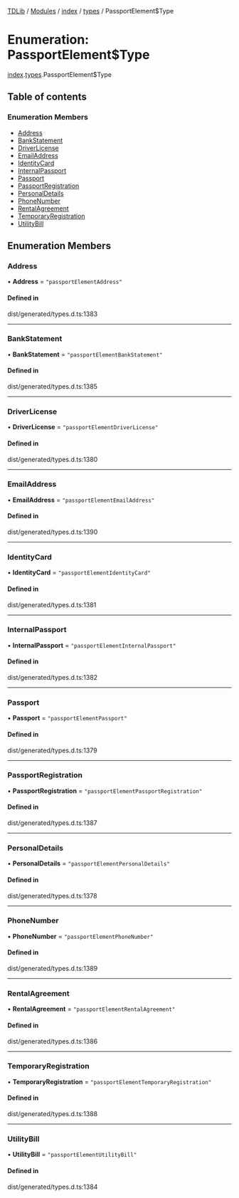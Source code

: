 [TDLib](../README.md) / [Modules](../modules.md) / [index](../modules/index.md) / [types](../modules/index.types.md) / PassportElement$Type

# Enumeration: PassportElement$Type

[index](../modules/index.md).[types](../modules/index.types.md).PassportElement$Type

## Table of contents

### Enumeration Members

- [Address](index.types.PassportElement_Type.md#address)
- [BankStatement](index.types.PassportElement_Type.md#bankstatement)
- [DriverLicense](index.types.PassportElement_Type.md#driverlicense)
- [EmailAddress](index.types.PassportElement_Type.md#emailaddress)
- [IdentityCard](index.types.PassportElement_Type.md#identitycard)
- [InternalPassport](index.types.PassportElement_Type.md#internalpassport)
- [Passport](index.types.PassportElement_Type.md#passport)
- [PassportRegistration](index.types.PassportElement_Type.md#passportregistration)
- [PersonalDetails](index.types.PassportElement_Type.md#personaldetails)
- [PhoneNumber](index.types.PassportElement_Type.md#phonenumber)
- [RentalAgreement](index.types.PassportElement_Type.md#rentalagreement)
- [TemporaryRegistration](index.types.PassportElement_Type.md#temporaryregistration)
- [UtilityBill](index.types.PassportElement_Type.md#utilitybill)

## Enumeration Members

### Address

• **Address** = ``"passportElementAddress"``

#### Defined in

dist/generated/types.d.ts:1383

___

### BankStatement

• **BankStatement** = ``"passportElementBankStatement"``

#### Defined in

dist/generated/types.d.ts:1385

___

### DriverLicense

• **DriverLicense** = ``"passportElementDriverLicense"``

#### Defined in

dist/generated/types.d.ts:1380

___

### EmailAddress

• **EmailAddress** = ``"passportElementEmailAddress"``

#### Defined in

dist/generated/types.d.ts:1390

___

### IdentityCard

• **IdentityCard** = ``"passportElementIdentityCard"``

#### Defined in

dist/generated/types.d.ts:1381

___

### InternalPassport

• **InternalPassport** = ``"passportElementInternalPassport"``

#### Defined in

dist/generated/types.d.ts:1382

___

### Passport

• **Passport** = ``"passportElementPassport"``

#### Defined in

dist/generated/types.d.ts:1379

___

### PassportRegistration

• **PassportRegistration** = ``"passportElementPassportRegistration"``

#### Defined in

dist/generated/types.d.ts:1387

___

### PersonalDetails

• **PersonalDetails** = ``"passportElementPersonalDetails"``

#### Defined in

dist/generated/types.d.ts:1378

___

### PhoneNumber

• **PhoneNumber** = ``"passportElementPhoneNumber"``

#### Defined in

dist/generated/types.d.ts:1389

___

### RentalAgreement

• **RentalAgreement** = ``"passportElementRentalAgreement"``

#### Defined in

dist/generated/types.d.ts:1386

___

### TemporaryRegistration

• **TemporaryRegistration** = ``"passportElementTemporaryRegistration"``

#### Defined in

dist/generated/types.d.ts:1388

___

### UtilityBill

• **UtilityBill** = ``"passportElementUtilityBill"``

#### Defined in

dist/generated/types.d.ts:1384

